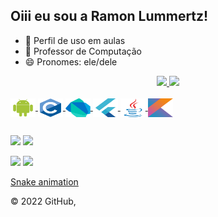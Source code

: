 ## Oiii eu sou a Ramon Lummertz!
- 🔭 Perfil de uso em aulas
- 🌱 Professor de Computação
- 😄 Pronomes: ele/dele
<div align="center">
  <a href="https://github.com/ramonsl">
  <img height="180em" src="https://github-readme-stats.vercel.app/api?username=ramonsl&show_icons=true&theme=dracula&include_all_commits=true&count_private=true"/>
  <img height="180em" src="https://github-readme-stats.vercel.app/api/top-langs/?username=ramonsl&layout=compact&langs_count=7&theme=dark"/>
</div>
<div style="display: inline_block"><br>
  <img align="center" alt="Ramon-Android" height="30" width="40" src="https://github.com/devicons/devicon/blob/master/icons/android/android-original.svg">
  <img align="center" alt="Ramon-C" height="30" width="40" src="https://github.com/devicons/devicon/blob/master/icons/c/c-original.svg">
  <img align="center" alt="Ramon-Dart" height="30" width="40" src="https://github.com/devicons/devicon/blob/master/icons/dart/dart-original.svg">
  <img align="center" alt="Ramon-flutter" height="30" width="40" src="https://github.com/devicons/devicon/blob/master/icons/flutter/flutter-original.svg">
  <img align="center" alt="Ramon-Java" height="30" width="40" src="https://github.com/devicons/devicon/blob/master/icons/java/java-original.svg">
  <img align="center" alt="Ramon-Kotlin" height="30" width="40" src="https://github.com/devicons/devicon/blob/master/icons/kotlin/kotlin-original.svg">
 </div>
  
  ##
 
<div> 
  <a href="https://www.youtube.com/channel/UCuUA1M522XqwEAD6aDHSqgg" target="_blank"><img src="https://img.shields.io/badge/YouTube-FF0000?style=for-the-badge&logo=youtube&logoColor=white" target="_blank"></a>
  <a href="https://instagram.com/ramonsl" target="_blank"><img src="https://img.shields.io/badge/-Instagram-%23E4405F?style=for-the-badge&logo=instagram&logoColor=white" target="_blank"></a>

  <a href = "mailto:ramonsl@gmail.com"><img src="https://img.shields.io/badge/-Gmail-%23333?style=for-the-badge&logo=gmail&logoColor=white" target="_blank"></a>
  <a href="https://www.linkedin.com/in/ramon-lummertz-28272121/" target="_blank"><img src="https://img.shields.io/badge/-LinkedIn-%230077B5?style=for-the-badge&logo=linkedin&logoColor=white" target="_blank"></a> 
 
  [Snake animation](https://github.com/ramonsl/ramonsl/blob/output/github-contribution-grid-snake.svg)
 
</div>
© 2022 GitHub,

